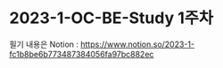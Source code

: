 # 2023-1-OC-BE-Study 1주차
필기 내용은 
Notion : https://www.notion.so/2023-1-fc1b8be6b773487384056fa97bc882ec
